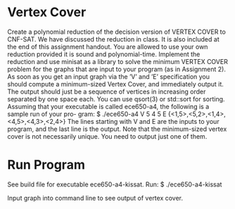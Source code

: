 # Vertex Cover

Create a polynomial reduction of the decision version of VERTEX COVER to CNF-SAT. We have
discussed the reduction in class. It is also included at the end of this assignment handout. You
are allowed to use your own reduction provided it is sound and polynomial-time. Implement the
reduction and use minisat as a library to solve the minimum VERTEX COVER problem for the
graphs that are input to your program (as in Assignment 2).
As soon as you get an input graph via the ’V’ and ’E’ specification you should compute a
minimum-sized Vertex Cover, and immediately output it. The output should just be a sequence of
vertices in increasing order separated by one space each. You can use qsort(3) or std::sort for
sorting.
Assuming that your executable is called ece650-a4, the following is a sample run of your pro-
gram:
$ ./ece650-a4
V 5
4 5
E {<1,5>,<5,2>,<1,4>,<4,5>,<4,3>,<2,4>}
The lines starting with V and E are the inputs to your program, and the last line is the output.
Note that the minimum-sized vertex cover is not necessarily unique. You need to output just one
of them.

# Run Program

See build file for executable ece650-a4-kissat. Run:
$ ./ece650-a4-kissat

Input graph into command line to see output of vertex cover.
